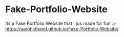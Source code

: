 # Fake-Portfolio-Website

Its a Fake Portfolio Website that I jus made for fun :>
https://aarohidhand.github.io/Fake-Portfolio-Website/
